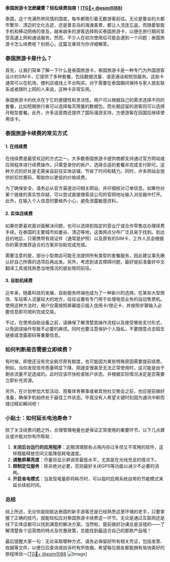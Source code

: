 **泰国旅游卡怎麽續費？轻松续费指南！[[TG💪+ @esim1088](https://t.me/s/esim1088)]**

泰国，这个充满热带风情的国度，每年都吸引着无数游客前往。无论是曼谷的大都市繁华、清迈的文化古迹，还是普吉岛的海滩美景，都让人流连忘返。而随着智能手机和移动网络的普及，越来越多的游客选择购买泰国旅游卡，以便在旅行期间享受高速上网和通话服务。然而，不少人在初次使用后可能会遇到一个问题：泰国旅游卡怎么续费呢？别担心，这篇文章将为你详细解答。

### 泰国旅游卡是什么？

首先，让我们简单了解一下什么是泰国旅游卡。泰国旅游卡是一种专门为外国游客设计的SIM卡，它提供了多种套餐，包括数据流量、语音通话和短信服务。这些卡通常可以在机场、便利店或线上平台购买。对于需要在泰国期间保持与家人朋友联系或者随时上网的人来说，这种卡非常实用。

泰国旅游卡的优点在于它的便捷性和灵活性。用户可以根据自己的需求选择不同的套餐，比如短期旅行者可以选择每天限量的数据包，而长期逗留的游客则可以选择月租型套餐。此外，许多运营商还提供了国际漫游支持，方便游客在回国后继续使用该卡。

### 泰国旅游卡续费的常见方式

#### 1. 在线续费

在线续费是最受欢迎的方式之一。大多数泰国旅游卡提供商都支持通过官方网站或应用程序进行续费操作。只需登录你的账户，选择合适的套餐并完成支付即可。这种方式的好处是无需亲自前往实体店铺，节省了时间和精力。同时，许多网站会提供折扣优惠码，帮助你以更低的价格续费。

为了确保安全，请务必从官方渠道访问相关网站，并仔细核对订单信息。如果你对某个链接的真实性存疑，可以尝试直接搜索该公司的官网地址输入浏览器中打开。此外，在输入个人信息时要格外小心，避免泄露敏感资料。

#### 2. 实体店续费

如果你更喜欢面对面解决问题，也可以选择到指定的营业厅或合作零售店办理续费手续。在泰国的主要城市如曼谷、清迈等地，这类网点分布广泛且易于找到。到达目的地后，只需携带有效证件（通常是护照）以及原有的SIM卡，工作人员会根据你的需求推荐适合的方案并协助完成充值。

需要注意的是，部分小型商店可能无法提供所有类型的套餐服务，因此建议事先确认好自己所需的选项后再出发。另外，考虑到语言障碍问题，最好提前准备好中文翻译工具或找熟悉当地情况的朋友陪同前往。

#### 3. 自助机续费

近年来，随着科技的发展，自助服务终端也成为了一种新兴的选择。在某些大型商场、车站等人流量较大的地方，往往设置有专门用于处理电信业务的自动售票机。使用这种方法时，用户仅需按照屏幕提示插入信用卡/借记卡，并按照步骤输入必要信息即可顺利完成交易。

不过，在使用自助设备之前，请确保了解清楚其操作流程以及接受哪些支付形式，以免因误操作导致不必要的麻烦。同时也要注意保护个人隐私，不要随意点击陌生链接或泄露密码等重要信息。

### 如何判断是否需要立即续费？

有时候，即使还没有完全耗尽原有额度，也可能因为某些特殊原因需要提前续费。例如，当你发现信号质量明显下降、网速变慢甚至无法正常使用时，这可能是由于剩余流量不足造成的。此时应该尽快检查账户状态，并根据实际情况决定是否需要立即补充资源。

另外，在计划参加大型活动、观看体育赛事或者其他社交聚会之前，也应提前做好准备，确保手机始终处于最佳工作状态。毕竟没有人希望关键时刻因为通讯中断而错过精彩瞬间吧！

### 小贴士：如何延长电池寿命？

除了关注续费问题之外，合理管理电量也是保证正常使用的重要环节。以下几点建议或许能对你有所帮助：

1. **关闭后台运行的应用程序**：定期清理那些占用内存过多但又不常用的软件，这样既能释放空间又能降低耗电速度。
2. **调整屏幕亮度**：尽量将显示屏调至最低水平，尤其是在光线充足的情况下。
3. **限制定位服务**：除非绝对必要，否则最好关闭GPS等功能以减少不必要的消耗。
4. **开启省电模式**：当发现电量即将耗尽时，可以临时启用系统自带的节能模式来延长续航时间。

### 总结

综上所述，无论你是刚抵达泰国的新手游客还是已经熟悉这里环境的老手，只要掌握了正确的技巧，就能轻松应对泰国旅游卡续费这一环节。无论是通过互联网还是线下实体店都可以找到满意的解决方案。当然啦，提前做好功课总是没错的——了解清楚各个运营商的特点及优惠政策，总能找到最适合自己的那款产品哦！

最后提醒大家一句：无论采取哪种方式，请务必保留好所有相关凭证，包括发票、收据等文件，以便日后查询或投诉时有所依据。希望每位朋友都能拥有愉快美好的旅程体验～[[TG💪+ @esim1088](https://t.me/s/esim1088) ![Image](https://i.postimg.cc/4NQfJmqS/Snipaste-2025-05-13-00-14-12.png)]